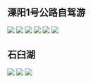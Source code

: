 ## 溧阳1号公路自驾游

![](assets/17add1d5b38c8bc5f9e576126b022c4d.jpg)
![](assets/9e5682c35dee1aca239bf443c01e59c7.jpg)
![](assets/10a78f47c53875031f5dcaa6a8efc108.jpg)
![](assets/de58fa16b3ca516243845613914ca4cb.jpg)
![](assets/3835bf8c4fc901cc22612f9792a3eae2.jpg)
![](assets/c9cd0736d4e718724295287bb77cc657.jpg)

## 石臼湖

![](assets/ab8e4ece48b6b192d7c558ce906c834c.jpg)
![](assets/9abbefcdafc1d195a894776a98eeee1d.jpg)
![](assets/ba026684e200939bf209d1596ea9c2fd.jpg)